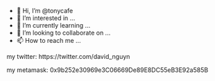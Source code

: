 - 👋 Hi, I’m @tonycafe
- 👀 I’m interested in ...
- 🌱 I’m currently learning ...
- 💞️ I’m looking to collaborate on ...
- 📫 How to reach me ...

<!---
tonycafe/tonycafe is a ✨ special ✨ repository because its `README.md` (this file) appears on your GitHub profile.
You can click the Preview link to take a look at your changes.
--->my twitter: https://twitter.com/david_nguyn
my metamask: 0x9b252e30969e3C06669De89E8DC55eB3E92a585B

